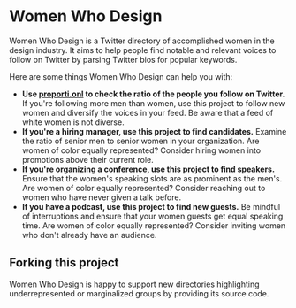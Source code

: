 # Women Who Design
Women Who Design is a Twitter directory of accomplished women in the design industry. It aims to help people find notable and relevant voices to follow on Twitter by parsing Twitter bios for popular keywords.

Here are some things Women Who Design can help you with:

- **Use [proporti.onl](https://www.proporti.onl/) to check the ratio of the people you follow on Twitter.** If you're following more men than women, use this project to follow new women and diversify the voices in your feed. Be aware that a feed of white women is not diverse.
- **If you're a hiring manager, use this project to find candidates.** Examine the ratio of senior men to senior women in your organization. Are women of color equally represented? Consider hiring women into promotions above their current role.
- **If you're organizing a conference, use this project to find speakers.** Ensure that the women's speaking slots are as prominent as the men's. Are women of color equally represented? Consider reaching out to women who have never given a talk before.
- **If you have a podcast, use this project to find new guests.** Be mindful of interruptions and ensure that your women guests get equal speaking time. Are women of color equally represented? Consider inviting women who don't already have an audience.

## Forking this project

Women Who Design is happy to support new directories highlighting underrepresented or marginalized groups by providing its source code. 
